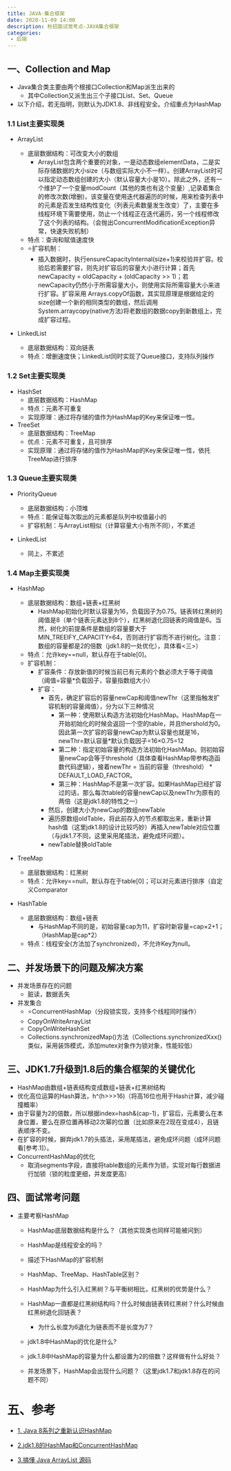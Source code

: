 ```yaml
---
title: JAVA-集合框架
date: 2020-11-09 14:00
description: 秋招面试常考点-JAVA集合框架
categories:
 - 后端
---
```


## 一、Collection and Map
- Java集合类主要由两个根接口Collection和Map派生出来的
	- 其中Collection又派生出三个子接口List、Set、Queue
- 以下介绍，若无指明，则默认为JDK1.8、非线程安全。介绍重点为HashMap

### 1.1 List主要实现类
- ArrayList
	- 底层数据结构：可改变大小的数组
		- ArrayList包含两个重要的对象，一是动态数组elementData，二是实际存储数据的大小size（与数组实际大小不一样）。创建ArrayList时可以指定动态数组创建的大小（默认容量大小是10）。除此之外，还有一个维护了一个变量modCount（其他的类也有这个变量）,记录着集合的修改次数(增删)，该变量在使用迭代器遍历的时候，用来检查列表中的元素是否发生结构性变化（列表元素数量发生改变）了，主要在多线程环境下需要使用，防止一个线程正在迭代遍历，另一个线程修改了这个列表的结构。（会抛出ConcurrentModificationException异常，快速失败机制）
	- 特点：查询和赋值速度快
	- ⭐扩容机制：
		- 插入数据时，执行ensureCapacityInternal(size+1)来校验并扩容。校验后若需要扩容，则先对扩容后的容量大小进行计算；首先newCapacity = oldCapacity + (oldCapacity >> 1)；若newCapacity仍然小于所需容量大小，则使用实际所需容量大小来进行扩容。扩容采用 Arrays.copyOf函数，其实现原理是根据给定的size创建一个新的相同类型的数组，然后调用System.arraycopy(native方法)将老数组的数据copy到新数组上，完成扩容过程。

- LinkedList
	- 底层数据结构：双向链表
	- 特点：增删速度快；LinkedList同时实现了Queue接口，支持队列操作

### 1.2 Set主要实现类
- HashSet
	- 底层数据结构：HashMap
	- 特点：元素不可重复
	- 实现原理：通过将存储的值作为HashMap的Key来保证唯一性。
- TreeSet
	- 底层数据结构：TreeMap
	- 优点：元素不可重复，且可排序
	- 实现原理：通过将存储的值作为HashMap的Key来保证唯一性，依托TreeMap进行排序

### 1.3 Queue主要实现类
- PriorityQueue
	- 底层数据结构：小顶堆
	- 特点：能保证每次取出的元素都是队列中权值最小的
	- 扩容机制：与ArrayList相似（计算容量大小有所不同），不累述

- LinkedList
	- 同上，不累述

### 1.4 Map主要实现类
- HashMap
	- 底层数据结构：数组+链表+红黑树
		- HashMap初始化时默认容量为16，负载因子为0.75。链表转红黑树的阈值是8（单个链表元素达到8个），红黑树退化回链表的阈值是6。当然，树化的前提条件是数组的容量要大于MIN_TREEIFY_CAPACITY=64，否则进行扩容而不进行树化。注意：数组的容量都是2的倍数（jdk1.8的一处优化），具体看<三>）
	- 特点：允许key==null，默认存在于table[0]。
	- 扩容机制：
		- 扩容条件：存放新值的时候当前已有元素的个数必须大于等于阈值（阈值=容量*负载因子，容量指数组大小）
		- 扩容：
			- 首先，确定扩容后的容量newCap和阈值newThr（这里指触发扩容机制的容量阈值），分为以下三种情况
				- 第一种：使用默认构造方法初始化HashMap。HashMap在一开始初始化的时候会返回一个空的table，并且thershold为0。因此第一次扩容的容量newCap为默认容量也就是16，newThr=默认容量*默认负载因子=16×0.75=12
				- 第二种：指定初始容量的构造方法初始化HashMap。则初始容量newCap会等于threshold（具体查看HashMap带参构造函数代码逻辑），接着newThr = 当前的容量（threshold） * DEFAULT_LOAD_FACTOR。
				- 第三种：HashMap不是第一次扩容。如果HashMap已经扩容过的话，那么每次table的容量newCap以及newThr为原有的两倍（这是jdk1.8的特性之一）
			- 然后，创建大小为newCap的数组newTable
			- 遍历原数组oldTable，将此前存入的节点都取出来，重新计算hash值（这里jdk1.8的设计比较巧妙）再插入newTable对应位置（与jdk1.7不同，这里采用尾插法，避免成环问题）。
			- newTable替换oldTable
	
- TreeMap
	- 底层数据结构：红黑树
	- 特点：允许key==null，默认存在于table[0]；可以对元素进行排序（自定义Comparator

- HashTable
	- 底层数据结构：数组+链表
	  - 与HashMap不同的是，初始容量cap为11，扩容时新容量=cap×2+1；（HashMap是cap*2）
	- 特点：线程安全(方法加了synchronized)，不允许Key为null。

## 二、并发场景下的问题及解决方案

- 并发场景存在的问题
  - 脏读，数据丢失
- 并发集合
  - ⭐ConcurrentHashMap（分段锁实现，支持多个线程同时操作）
  - CopyOnWriteArrayList
  - CopyOnWriteHashSet
  - Collections.synchronizedMap()方法（Collections.synchronizedXxx()类似，采用装饰模式，添加mutex对象作为锁对象，性能较低）

## 三、JDK1.7升级到1.8后的集合框架的关键优化

- HashMap由数组+链表结构变成数组+链表+红黑树结构
- 优化高位运算的Hash算法，h^(h>>>16)（将高16位也用于Hash计算，减少碰撞概率）
- 由于容量为2的倍数，所以根据index=hash&(cap-1)，扩容后，元素要么在本身位置，要么在原位置再移动2次幂的位置（比如原来在2现在变成4），且链表顺序不变。
- 在扩容的时候，摒弃jdk1.7的头插法，采用尾插法，避免成环问题（成环问题看[参考.1]）。
- ConcurrentHashMap的优化
  - 取消segments字段，直接将table数组的元素作为锁，实现对每行数据进行加锁（锁的粒度更细，并发度更高）

## 四、面试常考问题

- 主要考察HashMap
  - HashMap底层数据结构是什么？（其他实现类也同样可能被问到）

  - HashMap是线程安全的吗？

  - 描述下HashMap的扩容机制

  - HashMap、TreeMap、HashTable区别？

  - HashMap为什么引入红黑树？与平衡树相比，红黑树的优势是什么？

  - HashMap一直都是红黑树结构吗？什么时候由链表转红黑树？什么时候由红黑树退化回链表？

    - 为什么长度为6退化为链表而不是长度为7？

  - jdk1.8中HashMap的优化是什么?

  - jdk.1.8中HashMap的容量为什么都设置为2的倍数？这样做有什么好处？

  - 并发场景下，HashMap会出现什么问题？（这里jdk1.7和jdk1.8存在的问题不同）


# 五、参考

- [1. Java 8系列之重新认识HashMap](https://zhuanlan.zhihu.com/p/21673805)

- [2.jdk1.8的HashMap和ConcurrentHashMap](https://my.oschina.net/pingpangkuangmo/blog/817973)

- [3.搞懂 Java ArrayList 源码](https://juejin.im/post/6844903582194466824#heading-12)

  